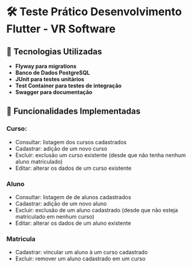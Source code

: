 # 🛠️ Teste Prático Desenvolvimento Flutter - VR Software


## 🧰 Tecnologias Utilizadas


- **Flyway para migrations**
- **Banco de Dados PostgreSQL**
- **JUnit para testes unitários**
- **Test Container para testes de integração**
- **Swagger para documentação**

## 🚀 Funcionalidades Implementadas

### Curso:
- Consultar: listagem dos cursos cadastrados
- Cadastrar: adição de um novo curso
- Excluir: exclusão um curso existente (desde que não
tenha nenhum aluno matriculado)
- Editar: alterar os dados de um curso existente

### Aluno
- Consultar: listagem de de alunos cadastrados
- Cadastrar: adição de um novo aluno
- Excluir: exclusão de um aluno cadastrado (desde que
não esteja matriculado em nenhum curso)
- Editar: alterar os dados de um aluno existente

### Matricula
- Cadastrar: vincular um aluno à um curso cadastrado
- Excluir: remover um aluno cadastrado em um curso
  
